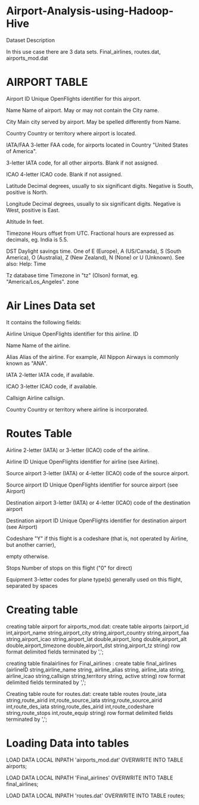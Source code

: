 # Airport-Analysis-using-Hadoop-Hive

Dataset Description

In this use case there are 3 data sets. Final_airlines, routes.dat, airports_mod.dat

# AIRPORT TABLE

Airport ID	Unique OpenFlights identifier for this airport.

Name	Name of airport. May or may not contain the City name.

City	Main city served by airport. May be spelled differently from Name.

Country		Country or territory where airport is located.

IATA/FAA	3-letter FAA code, for airports located in Country "United States of America".

3-letter IATA code, for all other airports. Blank if not assigned.

ICAO	4-letter ICAO code. Blank if not assigned.

Latitude	Decimal degrees, usually to six significant digits. Negative is South, positive is North.

Longitude	Decimal degrees, usually to six significant digits. Negative is West, positive is East.

Altitude		In feet.

Timezone	Hours offset from UTC. Fractional hours are expressed as decimals, eg. India is 5.5.

DST	Daylight savings time. One of E (Europe), A (US/Canada), S (South America), O (Australia), Z (New Zealand), N (None) or U (Unknown). See also: Help: Time

Tz 	database time Timezone in "tz" (Olson) format, eg. "America/Los_Angeles". zone
 

# Air Lines Data set

It contains the following fields:

Airline Unique OpenFlights identifier for this airline. ID 

Name Name of the airline.

Alias	Alias of the airline. For example, All Nippon Airways is commonly known as "ANA". 

IATA	2-letter IATA code, if available.

ICAO	3-letter ICAO code, if available. 

Callsign Airline callsign.

Country Country or territory where airline is incorporated.


# Routes Table

Airline	2-letter (IATA) or 3-letter (ICAO) code of the airline.

Airline ID	Unique OpenFlights identifier for airline (see Airline).

Source airport	3-letter (IATA) or 4-letter (ICAO) code of the source airport.

Source airport ID	Unique OpenFlights identifier for source airport (see Airport)

Destination airport	3-letter (IATA) or 4-letter (ICAO) code of the destination airport

Destination airport ID Unique OpenFlights identifier for destination airport (see Airport)

Codeshare	"Y" if this flight is a codeshare (that is, not operated by Airline, but another carrier),

empty otherwise.

Stops	Number of stops on this flight ("0" for direct)

Equipment	3-letter codes for plane type(s) generally used on this flight, separated by spaces
# Creating table

creating table airport for airports_mod.dat: 
create table airports (airport_id int,airport_name string,airport_city string,airport_country string,airport_faa string,airport_icao string,airport_lat double,airport_long double,airport_alt double,airport_timezone double,airport_dst string,airport_tz string) row format delimited fields terminated by ',';

creating table finalairlines for Final_airlines :
create table final_airlines (airlineID string,airline_name string, airline_alias string, airline_iata string, airline_icao string,callsign string,territory string, active string) row format delimited fields terminated by ',';

Creating table route for routes.dat: 
create table routes (route_iata string,route_airid int,route_source_iata string,route_source_airid int,route_des_iata string,route_des_airid int,route_codeshare string,route_stops int,route_equip string) row format delimited fields terminated by ',';

# Loading Data into tables

LOAD DATA LOCAL INPATH 'airports_mod.dat' OVERWRITE INTO TABLE airports;

LOAD DATA LOCAL INPATH 'Final_airlines' OVERWRITE INTO TABLE final_airlines;

LOAD DATA LOCAL INPATH 'routes.dat' OVERWRITE INTO TABLE routes;
